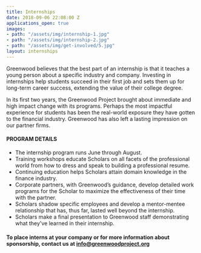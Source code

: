 ```yaml
---
title: Internships
date: 2018-09-06 22:08:00 Z
applications_open: true
images:
- path: "/assets/img/internship-1.jpg"
- path: "/assets/img/internship-2.jpg"
- path: "/assets/img/get-involved/5.jpg"
layout: internships
---
```


Greenwood believes that the best part of an internship is that it teaches a young person about a specific industry and company. Investing in internships help students succeed in their first job and sets them up for long-term career success, extending the value of their college degree.

In its first two years, the Greenwood Project brought about immediate and high impact change with its programs. Perhaps the most impactful experience for students has been the real-world exposure they have gotten to the financial industry. Greenwood has also left a lasting impression on our partner firms.

#### PROGRAM DETAILS

*   The internship program runs June through August.
*   Training workshops educate Scholars on all facets of the professional world from how to dress and speak to building a professional resume.
*   Continuing education helps Scholars attain domain knowledge in the finance industry.
*   Corporate partners, with Greenwood’s guidance, develop detailed work programs for the Scholar to maximize the effectiveness of their time with the partner.
*   Scholars shadow specific employees and develop a mentor-mentee relationship that has, thus far, lasted well beyond the internship.
*   Scholars make a final presentation to Greenwood staff demonstrating what they've learned in their internship.

#### To place interns at your company or for more information about sponsorship, contact us at info@greenwoodproject.org
